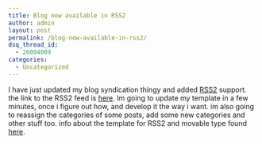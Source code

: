 ```yaml
---
title: Blog now available in RSS2
author: admin
layout: post
permalink: /blog-now-available-in-rss2/
dsq_thread_id:
  - 26004009
categories:
  - Uncategorized
---
```

I have just updated my blog syndication thingy and added [RSS2][1] support</a>. the link to the RSS2 feed is [here][2]. Im going to update my template in a few minutes, once i figure out how, and develop it the way i want. im also going to reassign the categories of some posts, add some new categories and other stuff too. info about the template for RSS2 and movable type found [here][3].

 [1]: http://godonlyknows.lotas-smartman.net/?q=RSS2
 [2]: index.rss2.xml
 [3]: http://blogs.cocoondev.org/stevenn/archives/000657.html